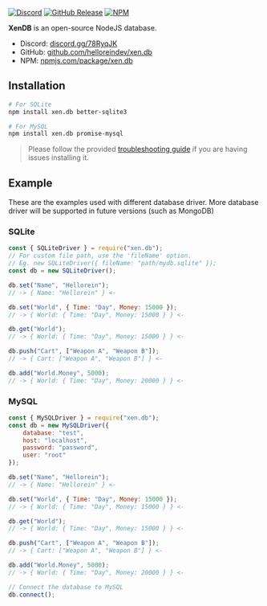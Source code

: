 [![Discord](https://discord.com/api/guilds/750546490614743150/widget.png?style=shield)](https://discord.gg/78RyqJK)
[![GitHub Release](https://img.shields.io/github/v/release/helloreindev/xen.db?include_prereleases)](https://github.com/helloreindev/xen.db/releases/latest)
[![NPM](https://img.shields.io/npm/v/xen.db?color=green)](https://npmjs.com/package/xen.db)

**XenDB** is an open-source NodeJS database.

- Discord: [discord.gg/78RyqJK](https://discord.78RyqJK)
- GitHub: [github.com/helloreindev/xen.db](https://github.com/helloreindev/xen.db)
- NPM: [npmjs.com/package/xen.db](https://npmjs.com/package/xen.db)

## Installation

```bash
# For SQLite
npm install xen.db better-sqlite3

# For MySQL
npm install xen.db promise-mysql
```

> Please follow the provided [troubleshooting guide](https://github.com/WiseLibs/better-sqlite3/blob/master/docs/troubleshooting.md) if you are having issues installing it.

## Example

These are the examples used with different database driver. More database driver will be supported in future versions (such as MongoDB)

### SQLite

```js
const { SQLiteDriver } = require("xen.db");
// For custom file path, use the 'fileName' option.
// Eg. new SQLiteDriver({ fileName: "path/mydb.sqlite" });
const db = new SQLiteDriver();

db.set("Name", "Hellorein");
// -> { Name: "Hellorein" } <-

db.set("World", { Time: "Day", Money: 15000 });
// -> { World: { Time: "Day", Money: 15000 } } <-

db.get("World");
// -> { World: { Time: "Day", Money: 15000 } } <-

db.push("Cart", ["Weapon A", "Weapon B"]);
// -> { Cart: ["Weapon A", "Weapon B"] } <-

db.add("World.Money", 5000);
// -> { World: { Time: "Day", Money: 20000 } } <-
```

### MySQL

```js
const { MySQLDriver } = require("xen.db");
const db = new MySQLDriver({
    database: "test",
    host: "localhost",
    password: "password",
    user: "root"
});

db.set("Name", "Hellorein");
// -> { Name: "Hellorein" } <-

db.set("World", { Time: "Day", Money: 15000 });
// -> { World: { Time: "Day", Money: 15000 } } <-

db.get("World");
// -> { World: { Time: "Day", Money: 15000 } } <-

db.push("Cart", ["Weapon A", "Weapon B"]);
// -> { Cart: ["Weapon A", "Weapon B"] } <-

db.add("World.Money", 5000);
// -> { World: { Time: "Day", Money: 20000 } } <-

// Connect the database to MySQL
db.connect();
```
